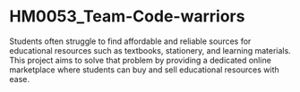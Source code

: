 # HM0053_Team-Code-warriors
Students often struggle to find affordable and reliable sources for educational resources such as textbooks, stationery, and learning materials. This project aims to solve that problem by providing a dedicated online marketplace where students can buy and sell educational resources with ease.
